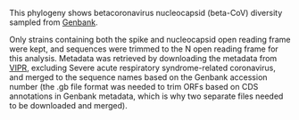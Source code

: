 This phylogeny shows betacoronavirus nucleocapsid (beta-CoV) diversity sampled from [Genbank](https://www.ncbi.nlm.nih.gov/nuccore/?term=betacoronavirus+NOT+%22SARS-CoV-2%22+20000%3A99999%5BSLEN%5D). 

Only strains containing both the spike and nucleocapsid open reading frame were kept, and sequences were trimmed to the N open reading frame for this analysis. Metadata was retrieved by downloading the metadata from [VIPR](https://www.viprbrc.org/brc/vipr_genome_search.spg?method=ShowCleanSearch&decorator=corona), excluding Severe acute respiratory syndrome-related coronavirus, and merged to the sequence names based on the Genbank accession number (the .gb file format was needed to trim ORFs based on CDS annotations in Genbank metadata, which is why two separate files needed to be downloaded and merged).